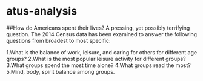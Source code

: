 # atus-analysis

##How do Americans spent their lives?
A pressing, yet possibly terrifying question. The 2014 Census data has been examined to answer the following questions from broadest to most specific:

1.What is the balance of work, leisure, and caring for others for different age groups?
2.What is the most popular leisure activity for different groups?
3.What groups spend the most time alone?
4.What groups read the most?
5.Mind, body, spirit balance among groups.

